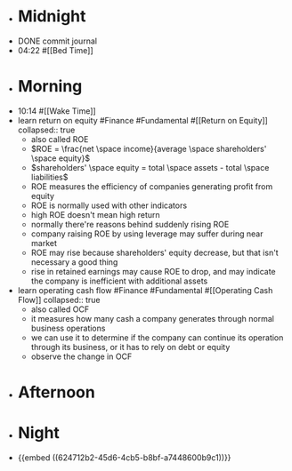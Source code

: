- # Midnight
- DONE commit journal
- 04:22 #[[Bed Time]]
- # Morning
- 10:14 #[[Wake Time]]
- learn return on equity #Finance #Fundamental #[[Return on Equity]]
  collapsed:: true
	- also called ROE
	- $ROE = \frac{net \space income}{average \space shareholders' \space equity}$
	- $shareholders' \space equity = total \space assets - total \space liabilities$
	- ROE measures the efficiency of companies generating profit from equity
	- ROE is normally used with other indicators
	- high ROE doesn't mean high return
	- normally there're reasons behind suddenly rising ROE
	- company raising ROE by using leverage may suffer during near market
	- ROE may rise because shareholders' equity decrease, but that isn't necessary a good thing
	- rise in retained earnings may cause ROE to drop, and may indicate the company is inefficient with additional assets
- learn operating cash flow #Finance #Fundamental #[[Operating Cash Flow]]
  collapsed:: true
	- also called OCF
	- it measures how many cash a company generates through normal business operations
	- we can use it to determine if the company can continue its operation through its business, or it has to rely on debt or equity
	- observe the change in OCF
- # Afternoon
- # Night
- {{embed ((624712b2-45d6-4cb5-b8bf-a7448600b9c1))}}